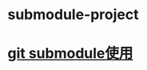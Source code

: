 <!--
 * @Author: TerryMin
 * @Date: 2022-07-26 17:54:40
 * @LastEditors: TerryMin
 * @LastEditTime: 2022-07-26 18:04:39
 * @Description: file not
-->
# submodule-project

# [git submodule使用](https://blog.csdn.net/weixin_44901565/article/details/123086226)




